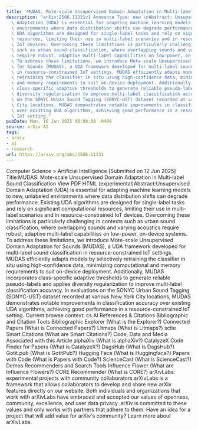 ```yaml
---
title: 'MUDAS: Mote-scale Unsupervised Domain Adaptation in Multi-label Sound Classification'
description: "arXiv:2506.11331v1 Announce Type: new \nAbstract: Unsupervised Domain\
  \ Adaptation (UDA) is essential for adapting machine learning models to new, unlabeled\
  \ environments where data distribution shifts can degrade performance. Existing\
  \ UDA algorithms are designed for single-label tasks and rely on significant computational\
  \ resources, limiting their use in multi-label scenarios and in resource-constrained\
  \ IoT devices. Overcoming these limitations is particularly challenging in contexts\
  \ such as urban sound classification, where overlapping sounds and varying acoustics\
  \ require robust, adaptive multi-label capabilities on low-power, on-device systems.\
  \ To address these limitations, we introduce Mote-scale Unsupervised Domain Adaptation\
  \ for Sounds (MUDAS), a UDA framework developed for multi-label sound classification\
  \ in resource-constrained IoT settings. MUDAS efficiently adapts models by selectively\
  \ retraining the classifier in situ using high-confidence data, minimizing computational\
  \ and memory requirements to suit on-device deployment. Additionally, MUDAS incorporates\
  \ class-specific adaptive thresholds to generate reliable pseudo-labels and applies\
  \ diversity regularization to improve multi-label classification accuracy. In evaluations\
  \ on the SONYC Urban Sound Tagging (SONYC-UST) dataset recorded at various New York\
  \ City locations, MUDAS demonstrates notable improvements in classification accuracy\
  \ over existing UDA algorithms, achieving good performance in a resource-constrained\
  \ IoT setting."
pubDate: Mon, 16 Jun 2025 00:00:00 -0400
source: arXiv AI
tags:
- arxiv
- ai
- research
url: https://arxiv.org/abs/2506.11331
---
```


Computer Science > Artificial Intelligence
[Submitted on 12 Jun 2025]
Title:MUDAS: Mote-scale Unsupervised Domain Adaptation in Multi-label Sound Classification
View PDF HTML (experimental)Abstract:Unsupervised Domain Adaptation (UDA) is essential for adapting machine learning models to new, unlabeled environments where data distribution shifts can degrade performance. Existing UDA algorithms are designed for single-label tasks and rely on significant computational resources, limiting their use in multi-label scenarios and in resource-constrained IoT devices. Overcoming these limitations is particularly challenging in contexts such as urban sound classification, where overlapping sounds and varying acoustics require robust, adaptive multi-label capabilities on low-power, on-device systems. To address these limitations, we introduce Mote-scale Unsupervised Domain Adaptation for Sounds (MUDAS), a UDA framework developed for multi-label sound classification in resource-constrained IoT settings. MUDAS efficiently adapts models by selectively retraining the classifier in situ using high-confidence data, minimizing computational and memory requirements to suit on-device deployment. Additionally, MUDAS incorporates class-specific adaptive thresholds to generate reliable pseudo-labels and applies diversity regularization to improve multi-label classification accuracy. In evaluations on the SONYC Urban Sound Tagging (SONYC-UST) dataset recorded at various New York City locations, MUDAS demonstrates notable improvements in classification accuracy over existing UDA algorithms, achieving good performance in a resource-constrained IoT setting.
Current browse context:
cs.AI
References & Citations
Bibliographic and Citation Tools
Bibliographic Explorer (What is the Explorer?)
Connected Papers (What is Connected Papers?)
Litmaps (What is Litmaps?)
scite Smart Citations (What are Smart Citations?)
Code, Data and Media Associated with this Article
alphaXiv (What is alphaXiv?)
CatalyzeX Code Finder for Papers (What is CatalyzeX?)
DagsHub (What is DagsHub?)
Gotit.pub (What is GotitPub?)
Hugging Face (What is Huggingface?)
Papers with Code (What is Papers with Code?)
ScienceCast (What is ScienceCast?)
Demos
Recommenders and Search Tools
Influence Flower (What are Influence Flowers?)
CORE Recommender (What is CORE?)
arXivLabs: experimental projects with community collaborators
arXivLabs is a framework that allows collaborators to develop and share new arXiv features directly on our website.
Both individuals and organizations that work with arXivLabs have embraced and accepted our values of openness, community, excellence, and user data privacy. arXiv is committed to these values and only works with partners that adhere to them.
Have an idea for a project that will add value for arXiv's community? Learn more about arXivLabs.